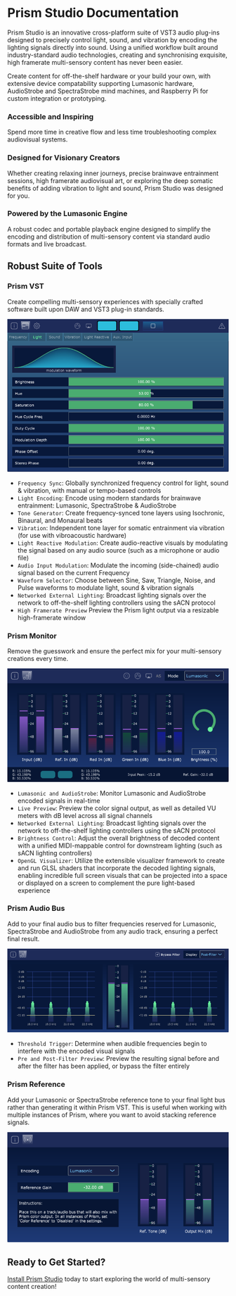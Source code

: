# Prism Studio Documentation
Prism Studio is an innovative cross-platform suite of VST3 audio plug-ins designed to precisely control light, sound, and vibration 
by encoding the lighting signals directly into sound. Using a unified workflow built around industry-standard audio technologies, 
creating and synchronising exquisite, high framerate multi-sensory content has never been easier.

Create content for off-the-shelf hardware or your build your own, with extensive device compatability supporting Lumasonic hardware, 
AudioStrobe and SpectraStrobe mind machines, and Raspberry Pi for custom integration or prototyping.

### Accessible and Inspiring
Spend more time in creative flow and less time troubleshooting complex audiovisual systems.

### Designed for Visionary Creators
Whether creating relaxing inner journeys, precise brainwave entrainment sessions, high framerate audiovisual art, or exploring the 
deep somatic benefits of adding vibration to light and sound, Prism Studio was designed for you.

### Powered by the Lumasonic Engine
A robust codec and portable playback engine designed to simplify the encoding and distribution of multi-sensory content via 
standard audio formats and live broadcast.

## Robust Suite of Tools

### Prism VST
Create compelling multi-sensory experiences with specially crafted software built upon DAW and VST3 plug-in standards.

![PrismInterface image-center image-full image-margin-v-24](03-Prism-VST/img/overview/Prism_Interface.png)
* `Frequency Sync`: Globally synchronized frequency control for light, sound & vibration, with manual or tempo-based controls
* `Light Encoding`: Encode using modern standards for brainwave entrainment: Lumasonic, SpectraStrobe & AudioStrobe
* `Tone Generator`: Create frequency-synced tone layers using Isochronic, Binaural, and Monaural beats
* `Vibration`: Independent tone layer for somatic entrainment via vibration (for use with vibroacoustic hardware)
* `Light Reactive Modulation`: Create audio-reactive visuals by modulating the signal based on any audio source (such as a microphone or audio file)
* `Audio Input Modulation`: Modulate the incoming (side-chained) audio signal based on the current Frequency
* `Waveform Selector`: Choose between Sine, Saw, Triangle, Noise, and Pulse waveforms to modulate light, sound & vibration signals
* `Networked External Lighting`: Broadcast lighting signals over the network to off-the-shelf lighting controllers using the sACN protocol
* `High Framerate Preview` Preview the Prism light output via a resizable high-framerate window

### Prism Monitor
Remove the guesswork and ensure the perfect mix for your multi-sensory creations every time.

![PrismMonitorInterface image-center image-full image-margin-v-24](05-Prism-Monitor/img/prism-monitor.png)
* `Lumasonic and AudioStrobe`: Monitor Lumasonic and AudioStrobe encoded signals in real-time
* `Live Preview`: Preview the color signal output, as well as detailed VU meters with dB level across all signal channels
* `Networked External Lighting`: Broadcast lighting signals over the network to off-the-shelf lighting controllers using the sACN protocol
* `Brightness Control`: Adjust the overall brightness of decoded content with a unified MIDI-mappable control for downstream lighting (such as sACN lighting controllers)
* `OpenGL Visualizer`: Utilize the extensible visualizer framework to create and run GLSL shaders that incorporate the decoded lighting signals, enabling
incredible full screen visuals that can be projected into a space or displayed on a screen to complement the pure light-based experience

### Prism Audio Bus
Add to your final audio bus to filter frequencies reserved for Lumasonic, SpectraStrobe and AudioStrobe from any audio track, ensuring a perfect final result.

![PrismAudioBusInterface image-center image-full image-margin-v-24](04-Prism-Audio-Bus/img/prism-audio-bus.png)
* `Threshold Trigger`: Determine when audible frequencies begin to interfere with the encoded visual signals
* `Pre and Post-Filter Preview`: Preview the resulting signal before and after the filter has been applied, or bypass the filter entirely

### Prism Reference
Add your Lumasonic or SpectraStrobe reference tone to your final light bus rather than generating it within Prism VST. 
This is useful when working with multiple instances of Prism, where you want to avoid stacking reference signals.

![PrismAudioBusInterface image-center image-full image-margin-v-24](06-Prism-Reference/img/prism-reference.png)


## Ready to Get Started?

[Install Prism Studio](01-Installation/01-introduction.md) today to start exploring the world of multi-sensory content creation!